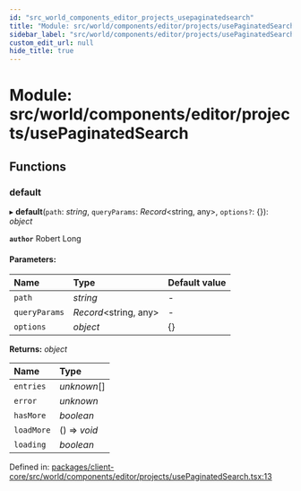 ```yaml
---
id: "src_world_components_editor_projects_usepaginatedsearch"
title: "Module: src/world/components/editor/projects/usePaginatedSearch"
sidebar_label: "src/world/components/editor/projects/usePaginatedSearch"
custom_edit_url: null
hide_title: true
---
```


# Module: src/world/components/editor/projects/usePaginatedSearch

## Functions

### default

▸ **default**(`path`: *string*, `queryParams`: *Record*<string, any\>, `options?`: {}): *object*

**`author`** Robert Long

#### Parameters:

| Name | Type | Default value |
| :------ | :------ | :------ |
| `path` | *string* | - |
| `queryParams` | *Record*<string, any\> | - |
| `options` | *object* | {} |

**Returns:** *object*

| Name | Type |
| :------ | :------ |
| `entries` | *unknown*[] |
| `error` | *unknown* |
| `hasMore` | *boolean* |
| `loadMore` | () => *void* |
| `loading` | *boolean* |

Defined in: [packages/client-core/src/world/components/editor/projects/usePaginatedSearch.tsx:13](https://github.com/xr3ngine/xr3ngine/blob/2d83606b6/packages/client-core/src/world/components/editor/projects/usePaginatedSearch.tsx#L13)

